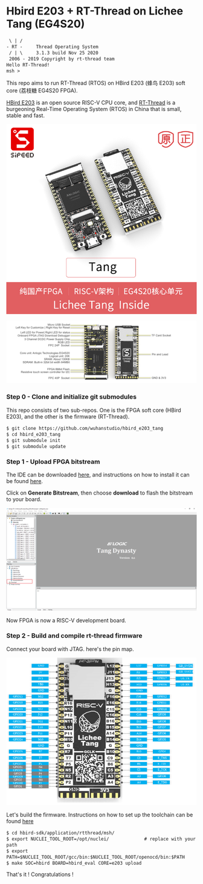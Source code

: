 # Hbird E203 + RT-Thread on Lichee Tang (EG4S20)

```
 \ | /
- RT -     Thread Operating System
 / | \     3.1.3 build Nov 25 2020
 2006 - 2019 Copyright by rt-thread team
Hello RT-Thread!
msh >
```

This repo aims to run RT-Thread (RTOS) on HBird E203 (蜂鸟 E203) soft core (荔枝糖 EG4S20 FPGA).

[HBird E203](https://github.com/SI-RISCV/e200_opensource) is an open source RISC-V CPU core, and [RT-Thread](https://github.com/RT-Thread/rt-thread) is a burgeoning Real-Time Operating System (RTOS) in China that is small, stable and fast.

![](./doc/tang.jpg)

![](./doc/TANG_DD.jpg)

### Step 0 - Clone and initialize git submodules

This repo consists of two sub-repos. One is the FPGA soft core (HBird E203), and the other is the firmware (RT-Thread).

```
$ git clone https://github.com/wuhanstudio/hbird_e203_tang
$ cd hbird_e203_tang
$ git submodule init
$ git submodule update
```

### Step 1 - Upload FPGA bitstream

The IDE can be downloaded [here](http://dl.sipeed.com/), and instructions on how to install it can be found [here](https://tang.sipeed.com/en/getting-started/installing-td-ide/linux/).

Click on **Generate Bitstream**, then choose **download** to flash the bitstream to your board. 

![](./doc/td.png)

Now FPGA is now a RISC-V development board.

### Step 2 - Build and compile rt-thread firmware

Connect your board with JTAG. here's the pin map.

![](./doc/newtang_pinout.png)

Let's build the firmware. Instructions on how to set up the toolchain can be found [here](https://doc.nucleisys.com/hbirdv2/quick_start/sdk.html)

```
$ cd hbird-sdk/application/rtthread/msh/
$ export NUCLEI_TOOL_ROOT=/opt/nuclei/             # replace with your path
$ export PATH=$NUCLEI_TOOL_ROOT/gcc/bin:$NUCLEI_TOOL_ROOT/openocd/bin:$PATH
$ make SOC=hbird BOARD=hbird_eval CORE=e203 upload
```

That's it ! Congratulations !